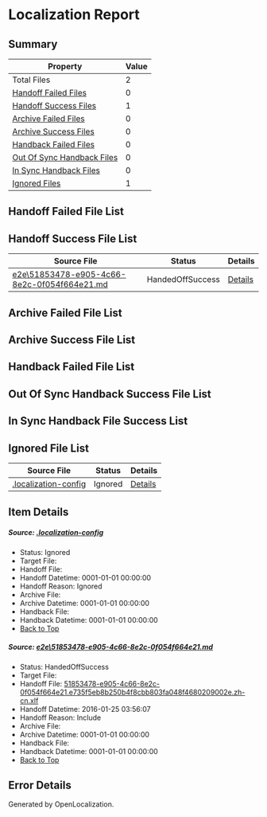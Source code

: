 # <a name='report-top'></a> Localization Report

## Summary
 Property | Value 
 -------- | ----- 
 Total Files | 2
[ Handoff Failed Files ](#handoff-failed-list)| 0
[ Handoff Success Files ](#handoff-success-list)| 1
[ Archive Failed Files ](#archive-failed-list)| 0
[ Archive Success Files ](#archive-success-list)| 0
[ Handback Failed Files ](#handback-failed-list)| 0
[ Out Of Sync Handback Files ](#outofsync-handback-success-list)| 0
[ In Sync Handback Files ](#insync-handback-success-list)| 0
[ Ignored Files ](#ignored-list)| 1

## <a name='handoff-failed-list'></a> Handoff Failed File List

## <a name='handoff-success-list'></a> Handoff Success File List
 Source File | Status | Details 
 ----------- | ------ | ------- 
 [e2e\51853478-e905-4c66-8e2c-0f054f664e21.md](https://github.com/OpenLocalizationTest/oltest/blob/b64edd34f74bae530434050e47e2b93e51cdabf1/e2e/51853478-e905-4c66-8e2c-0f054f664e21.md) | HandedOffSuccess | [Details](#91f3f3798c7346dd2e20353773765130f9fe7dcd1)

## <a name='archive-failed-list'></a> Archive Failed File List

## <a name='archive-success-list'></a> Archive Success File List

## <a name='handback-failed-list'></a> Handback Failed File List

## <a name='outofsync-handback-success-list'></a> Out Of Sync Handback Success File List

## <a name='insync-handback-success-list'></a> In Sync Handback File Success List

## <a name='ignored-list'></a> Ignored File List
 Source File | Status | Details 
 ----------- | ------ | ------- 
 [.localization-config](https://github.com/OpenLocalizationTest/oltest/blob/b64edd34f74bae530434050e47e2b93e51cdabf1/.localization-config) | Ignored | [Details](#e4725be8631cbe979bbe0fa8b97cd75f1fd41d4d0)

## Item Details
##### <a name='e4725be8631cbe979bbe0fa8b97cd75f1fd41d4d0'></a> Source: [.localization-config](https://github.com/OpenLocalizationTest/oltest/blob/b64edd34f74bae530434050e47e2b93e51cdabf1/.localization-config)
* Status: Ignored
* Target File: 
* Handoff File: 
* Handoff Datetime: 0001-01-01 00:00:00
* Handoff Reason: Ignored
* Archive File: 
* Archive Datetime: 0001-01-01 00:00:00
* Handback File: 
* Handback Datetime: 0001-01-01 00:00:00
* [Back to Top](#report-top)

##### <a name='91f3f3798c7346dd2e20353773765130f9fe7dcd1'></a> Source: [e2e\51853478-e905-4c66-8e2c-0f054f664e21.md](https://github.com/OpenLocalizationTest/oltest/blob/b64edd34f74bae530434050e47e2b93e51cdabf1/e2e/51853478-e905-4c66-8e2c-0f054f664e21.md)
* Status: HandedOffSuccess
* Target File: 
* Handoff File: [51853478-e905-4c66-8e2c-0f054f664e21.e735f5eb8b250b4f8cbb803fa048f4680209002e.zh-cn.xlf](https://github.com/OpenLocalizationTestOrg/olhandoff/blob/34f5eca1dc4ac5d5223bef596a436dceea64f223/ol-handoff/OpenLocalizationTestOrg/oltest.zh-cn/qimu/51853478-e905-4c66-8e2c-0f054f664e21.e735f5eb8b250b4f8cbb803fa048f4680209002e.zh-cn.xlf)
* Handoff Datetime: 2016-01-25 03:56:07
* Handoff Reason: Include
* Archive File: 
* Archive Datetime: 0001-01-01 00:00:00
* Handback File: 
* Handback Datetime: 0001-01-01 00:00:00
* [Back to Top](#report-top)


## Error Details

Generated by OpenLocalization.
